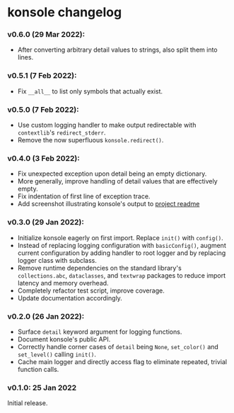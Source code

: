 # konsole changelog

### v0.6.0 (29 Mar 2022):

  * After converting arbitrary detail values to strings, also split them into
    lines.

### v0.5.1 (7 Feb 2022):

  * Fix `__all__` to list only symbols that actually exist.

### v0.5.0 (7 Feb 2022):

  * Use custom logging handler to make output redirectable with `contextlib`'s
    `redirect_stderr`.
  * Remove the now superfluous `konsole.redirect()`.

### v0.4.0 (3 Feb 2022):

  * Fix unexpected exception upon detail being an empty dictionary.
  * More generally, improve handling of detail values that are effectively empty.
  * Fix indentation of first line of exception trace.
  * Add screenshot illustrating konsole's output to [project readme](README.md)

### v0.3.0 (29 Jan 2022):

  * Initialize konsole eagerly on first import. Replace `init()` with `config()`.
  * Instead of replacing logging configuration with `basicConfig()`, augment
    current configuration by adding handler to root logger and by replacing
    logger class with subclass.
  * Remove runtime dependencies on the standard library's `collections.abc`,
    `dataclasses`, and `textwrap` packages to reduce import latency and memory
    overhead.
  * Completely refactor test script, improve coverage.
  * Update documentation accordingly.

### v0.2.0 (26 Jan 2022):

  * Surface `detail` keyword argument for logging functions.
  * Document konsole's public API.
  * Correctly handle corner cases of `detail` being `None`,
    `set_color()` and `set_level()` calling `init()`.
  * Cache main logger and directly access flag to eliminate repeated, trivial
    function calls.

### v0.1.0: 25 Jan 2022

Initial release.
